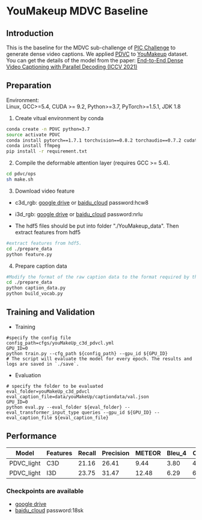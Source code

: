 # YouMakeup MDVC Baseline

## Introduction
This is the baseline for the MDVC sub-challenge of [PIC Challenge](http://www.picdataset.com/) to generate dense video captions. We applied [PDVC](https://github.com/ttengwang/PDVC.git) to [YouMakeup](https://github.com/AIM3-RUC/YouMakeup) dataset. You can get the details of the model from the paper: [End-to-End Dense Video Captioning with Parallel Decoding (ICCV 2021)](https://arxiv.org/abs/2108.07781)

## Preparation
Environment: <br>
Linux,  GCC>=5.4, CUDA >= 9.2,
Python>=3.7, PyTorch>=1.5.1,
JDK 1.8

1. Create vitual environment by conda
```bash
conda create -n PDVC python=3.7
source activate PDVC
conda install pytorch==1.7.1 torchvision==0.8.2 torchaudio==0.7.2 cudatoolkit=9.2 -c pytorch
conda install ffmpeg
pip install -r requirement.txt
```

2. Compile the deformable attention layer (requires GCC >= 5.4). 
```bash
cd pdvc/ops
sh make.sh
```
3. Download video feature

* c3d_rgb: [google drive](https://drive.google.com/open?id=1gPGEYej70hKM6e-ftXI0RBNzn4AokMJ1) or [baidu_cloud](https://pan.baidu.com/s/1zaKC2BIw5ARmuYKybcAgDg)  password:hcw8

* i3d_rgb: [google drive](https://drive.google.com/open?id=1cT5MKcmSmqS6xC_i2dI2wbJ3n7mdFh7o) or [baidu_cloud](https://pan.baidu.com/s/1OH_6LvUWvRTcPO33wcjZ_g)  password:nrlu

* The hdf5 files should be put into folder "./YouMakeup_data".
Then extract features from hdf5

```bash
#extract features from hdf5.
cd ./prepare_data
python feature.py
```

4. Prepare caption data
```bash
#Modify the format of the raw caption data to the format required by the model.
cd ./prepare_data
python caption_data.py
python build_vocab.py
```
## Training and Validation

* Training
```
#specify the config file
config_path=cfgs/youMakeUp_c3d_pdvcl.yml
GPU_ID=0
python train.py --cfg_path ${config_path} --gpu_id ${GPU_ID}
# The script will evaluate the model for every epoch. The results and logs are saved in `./save`.
```

* Evaluation
```
# specify the folder to be evaluated
eval_folder=youMakeUp_c3d_pdvcl
eval_caption_file=data/youMakeUp/captiondata/val.json
GPU_ID=0
python eval.py --eval_folder ${eval_folder} --eval_transformer_input_type queries --gpu_id ${GPU_ID} --eval_caption_file ${eval_caption_file}
```

## Performance

|  Model | Features | Recall | Precision | METEOR | Bleu_4 | CIDEr |
|  ----  |  ----   |  ----  |  ----  |  ----  |   ----  |  ----  |
| PDVC_light | C3D | 21.16 | 26.41 | 9.44 | 3.80 | 41.22 |
| PDVC_light | I3D | 23.75 | 31.47 | 12.48 | 6.29 | 68.18 |

### Checkpoints are available
* [google drive](https://drive.google.com/file/d/1nJfwikWC0atUwJQptiJq-W4LFpmldewh/view?usp=sharing) 
* [baidu_cloud](https://pan.baidu.com/s/1D-TPQtDxcQwQBlk_dXiZxg) password:18sk

